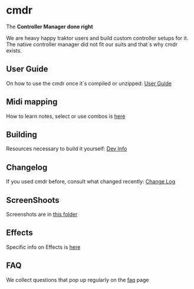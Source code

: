 # cmdr
The **Controller Manager done right**

We are heavy happy traktor users and build custom controller setups for it.\
The native controller manager did not fit our suits and that´s why cmdr exists.

## User Guide

On how to use the cmdr once it´s compiled or unzipped: [User Guide](user_guide.md)

## Midi mapping

How to learn notes, select or use combos is [here](midi_mapping.md) 

## Building

Resources necessary to build it yourself: [Dev Info](development/development_info.md)

## Changelog

If you used cmdr before, consult what changed recently: [Change Log](development/change_log.md)

## ScreenShoots

Screenshots are in [this folder](pics)

## Effects

Specific info on Effects is [here](effects.md)

## FAQ

We collect questions that pop up regularly on the [faq](faq.md) page
